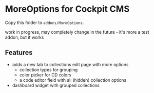 # MoreOptions for Cockpit CMS

Copy this folder to `addons/MoreOptions`.

work in progress, may completely change in the future - it's more a test addon, but it works

## Features

* adds a new tab to collections edit page with more options
  * collection types for grouping
  * color picker for CD colors
  * a code editor field with all (hidden) collection options
* dashboard widget with grouped collections